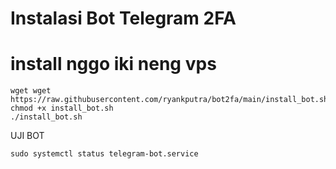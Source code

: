# Instalasi Bot Telegram 2FA

# install nggo iki neng vps
<pre><code>wget wget https://raw.githubusercontent.com/ryankputra/bot2fa/main/install_bot.sh
chmod +x install_bot.sh
./install_bot.sh
</code></pre>

UJI BOT
<pre><code>sudo systemctl status telegram-bot.service
</code></pre>
